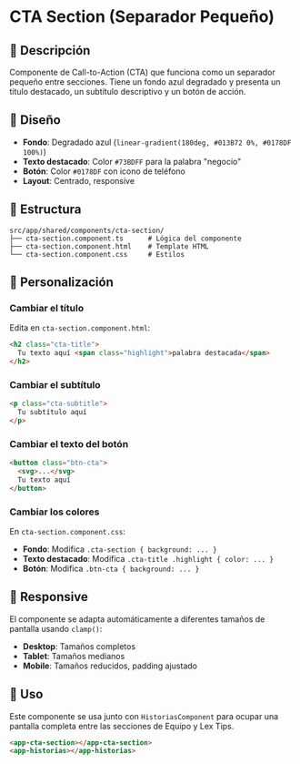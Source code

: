 # CTA Section (Separador Pequeño)

## 📝 Descripción

Componente de Call-to-Action (CTA) que funciona como un separador pequeño entre secciones. Tiene un fondo azul degradado y presenta un título destacado, un subtítulo descriptivo y un botón de acción.

## 🎨 Diseño

- **Fondo**: Degradado azul (`linear-gradient(180deg, #013B72 0%, #0178DF 100%)`)
- **Texto destacado**: Color `#73BDFF` para la palabra "negocio"
- **Botón**: Color `#0178DF` con icono de teléfono
- **Layout**: Centrado, responsive

## 📂 Estructura

```
src/app/shared/components/cta-section/
├── cta-section.component.ts      # Lógica del componente
├── cta-section.component.html    # Template HTML
└── cta-section.component.css     # Estilos
```

## 🔧 Personalización

### Cambiar el título

Edita en `cta-section.component.html`:

```html
<h2 class="cta-title">
  Tu texto aquí <span class="highlight">palabra destacada</span>
</h2>
```

### Cambiar el subtítulo

```html
<p class="cta-subtitle">
  Tu subtítulo aquí
</p>
```

### Cambiar el texto del botón

```html
<button class="btn-cta">
  <svg>...</svg>
  Tu texto aquí
</button>
```

### Cambiar los colores

En `cta-section.component.css`:

- **Fondo**: Modifica `.cta-section { background: ... }`
- **Texto destacado**: Modifica `.cta-title .highlight { color: ... }`
- **Botón**: Modifica `.btn-cta { background: ... }`

## 📱 Responsive

El componente se adapta automáticamente a diferentes tamaños de pantalla usando `clamp()`:

- **Desktop**: Tamaños completos
- **Tablet**: Tamaños medianos
- **Mobile**: Tamaños reducidos, padding ajustado

## 🔗 Uso

Este componente se usa junto con `HistoriasComponent` para ocupar una pantalla completa entre las secciones de Equipo y Lex Tips.

```html
<app-cta-section></app-cta-section>
<app-historias></app-historias>
```


